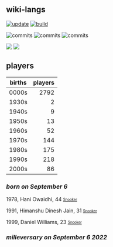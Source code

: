 ## wiki-langs
[![update](https://github.com/dreamerminsk/wiki-langs/actions/workflows/update-tables.yml/badge.svg)](https://github.com/dreamerminsk/wiki-langs/actions/workflows/update-tables.yml)
[![build](https://github.com/dreamerminsk/wiki-langs/actions/workflows/build.yml/badge.svg)](https://github.com/dreamerminsk/wiki-langs/actions/workflows/build.yml)

![commits](https://img.shields.io/github/commit-activity/y/dreamerminsk/wiki-langs)
![commits](https://img.shields.io/github/commit-activity/m/dreamerminsk/wiki-langs)
![commits](https://img.shields.io/github/commit-activity/w/dreamerminsk/wiki-langs)

![](https://img.shields.io/github/languages/code-size/dreamerminsk/wiki-langs)
![](https://img.shields.io/github/repo-size/dreamerminsk/wiki-langs)

## players
| births | players |
| :----: | ------: |
| 0000s | 2792 |
| 1930s | 2 |
| 1940s | 9 |
| 1950s | 13 |
| 1960s | 52 |
| 1970s | 144 |
| 1980s | 175 |
| 1990s | 218 |
| 2000s | 86 |

### ***born on September  6***
1978, Hani Owaidhi, 44 <sub><sup>[Snooker](http://www.snooker.org/res/index.asp?player=2455)</sup></sub>

1991, Himanshu Dinesh Jain, 31 <sub><sup>[Snooker](http://www.snooker.org/res/index.asp?player=2341)</sup></sub>

1999, Daniel Williams, 23 <sub><sup>[Snooker](http://www.snooker.org/res/index.asp?player=2243)</sup></sub>


### ***milleversary on September  6 2022***



